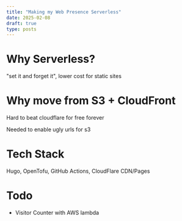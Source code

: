 ```yaml
---
title: "Making my Web Presence Serverless"
date: 2025-02-08
draft: true
type: posts
---
```


# Why Serverless?

"set it and forget it", lower cost for static sites

# Why move from S3 + CloudFront

Hard to beat cloudflare for free forever

Needed to enable ugly urls for s3

# Tech Stack

Hugo, OpenTofu, GitHub Actions, CloudFlare CDN/Pages

# Todo

* Visitor Counter with AWS lambda
